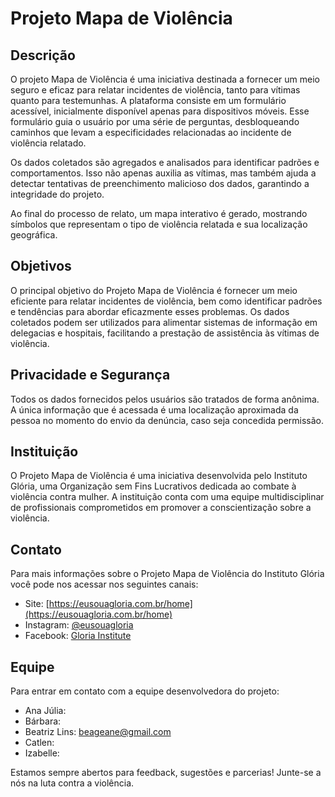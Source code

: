 # Projeto Mapa de Violência

## Descrição
O projeto Mapa de Violência é uma iniciativa destinada a fornecer um meio seguro e eficaz para relatar incidentes de violência, tanto para vítimas quanto para testemunhas. A plataforma consiste em um formulário acessível, inicialmente disponível apenas para dispositivos móveis. Esse formulário guia o usuário por uma série de perguntas, desbloqueando caminhos que levam a especificidades relacionadas ao incidente de violência relatado.

Os dados coletados são agregados e analisados para identificar padrões e comportamentos. Isso não apenas auxilia as vítimas, mas também ajuda a detectar tentativas de preenchimento malicioso dos dados, garantindo a integridade do projeto.

Ao final do processo de relato, um mapa interativo é gerado, mostrando símbolos que representam o tipo de violência relatada e sua localização geográfica.

## Objetivos
O principal objetivo do Projeto Mapa de Violência é fornecer um meio eficiente para relatar incidentes de violência, bem como identificar padrões e tendências para abordar eficazmente esses problemas. Os dados coletados podem ser utilizados para alimentar sistemas de informação em delegacias e hospitais, facilitando a prestação de assistência às vítimas de violência.

## Privacidade e Segurança
Todos os dados fornecidos pelos usuários são tratados de forma anônima. A única informação que é acessada é uma localização aproximada da pessoa no momento do envio da denúncia, caso seja concedida permissão. 

## Instituição
O Projeto Mapa de Violência é uma iniciativa desenvolvida pelo Instituto Glória, uma Organização sem Fins Lucrativos dedicada ao combate à violência contra mulher. A instituição conta com uma equipe multidisciplinar de profissionais comprometidos em promover a conscientização sobre a violência.

## Contato
Para mais informações sobre o Projeto Mapa de Violência do Instituto Glória você pode nos acessar nos seguintes canais:
- Site: [https://eusouagloria.com.br/home](https://eusouagloria.com.br/home)
- Instagram: [@eusouagloria](https://www.instagram.com/eusouagloria)
- Facebook: [Gloria Institute](https://www.facebook.com/gloriainstitute)

## Equipe
Para entrar em contato com a equipe desenvolvedora do projeto:
- Ana Júlia:
- Bárbara:
- Beatriz Lins: beageane@gmail.com
- Catlen:
- Izabelle:

Estamos sempre abertos para feedback, sugestões e parcerias! Junte-se a nós na luta contra a violência.
